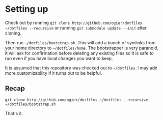 Setting up
==========

Check out by running 
`git clone http://github.com/ogier/dotfiles ~/dotfiles --recursive`
or running `git submodule update --init` after cloning.

Then run `~/dotfiles/bootstrap.sh`. This will add a bunch of symlinks
from your home directory to `~/dotfiles/home`. The bootstrapper is very
paranoid, it will ask for confirmation before deleting any existing files
so it is safe to run even if you have local changes you want to keep.

It is assumed that this repository was checked out to
`~/dotfiles`. I may add more customizability if it turns out to be helpful.

Recap
-----

    git clone http://github.com/ogier/dotfiles ~/dotfiles --recursive
    ~/dotfiles/bootstrap.sh

That's it.
